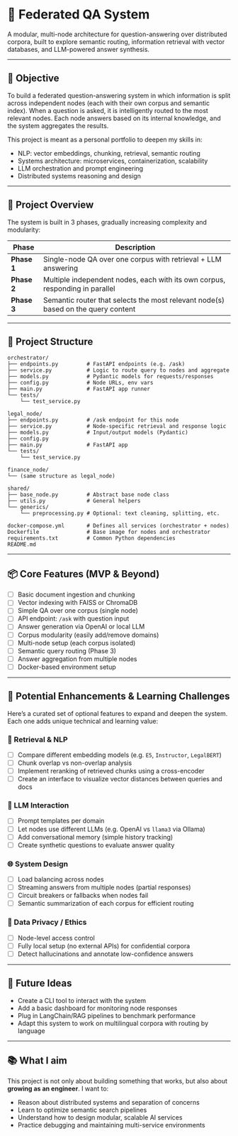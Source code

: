 # 🧠 Federated QA System

A modular, multi-node architecture for question-answering over distributed corpora, built to explore semantic routing, information retrieval with vector databases, and LLM-powered answer synthesis.

---

## 🚀 Objective

To build a federated question-answering system in which information is split across independent nodes (each with their own corpus and semantic index). When a question is asked, it is intelligently routed to the most relevant nodes. Each node answers based on its internal knowledge, and the system aggregates the results.

This project is meant as a personal portfolio to deepen my skills in:

- NLP: vector embeddings, chunking, retrieval, semantic routing
- Systems architecture: microservices, containerization, scalability
- LLM orchestration and prompt engineering
- Distributed systems reasoning and design

---

## 🧭 Project Overview

The system is built in 3 phases, gradually increasing complexity and modularity:

| Phase | Description |
|-------|-------------|
| **Phase 1** | Single-node QA over one corpus with retrieval + LLM answering |
| **Phase 2** | Multiple independent nodes, each with its own corpus, responding in parallel |
| **Phase 3** | Semantic router that selects the most relevant node(s) based on the query content |

---

## 📁 Project Structure
```
orchestrator/
├── endpoints.py         # FastAPI endpoints (e.g. /ask)
├── service.py           # Logic to route query to nodes and aggregate
├── models.py            # Pydantic models for requests/responses
├── config.py            # Node URLs, env vars
├── main.py              # FastAPI app runner
└── tests/
    └── test_service.py

legal_node/
├── endpoints.py         # /ask endpoint for this node
├── service.py           # Node-specific retrieval and response logic
├── models.py            # Input/output models (Pydantic)
├── config.py
├── main.py              # FastAPI app
└── tests/
    └── test_service.py

finance_node/
└── (same structure as legal_node)

shared/
├── base_node.py         # Abstract base node class
├── utils.py             # General helpers
└── generics/
    └── preprocessing.py # Optional: text cleaning, splitting, etc.

docker-compose.yml       # Defines all services (orchestrator + nodes)
Dockerfile               # Base image for nodes and orchestrator
requirements.txt         # Common Python dependencies
README.md
```

---

## 📦 Core Features (MVP & Beyond)

- [ ] Basic document ingestion and chunking
- [ ] Vector indexing with FAISS or ChromaDB
- [ ] Simple QA over one corpus (single node)
- [ ] API endpoint: `/ask` with question input
- [ ] Answer generation via OpenAI or local LLM
- [ ] Corpus modularity (easily add/remove domains)
- [ ] Multi-node setup (each corpus isolated)
- [ ] Semantic query routing (Phase 3)
- [ ] Answer aggregation from multiple nodes
- [ ] Docker-based environment setup

---

## 🔧 Potential Enhancements & Learning Challenges

Here’s a curated set of optional features to expand and deepen the system. Each one adds unique technical and learning value:

### 🧪 Retrieval & NLP
- [ ] Compare different embedding models (e.g. `E5`, `Instructor`, `LegalBERT`)
- [ ] Chunk overlap vs non-overlap analysis
- [ ] Implement reranking of retrieved chunks using a cross-encoder
- [ ] Create an interface to visualize vector distances between queries and docs

### 🧠 LLM Interaction
- [ ] Prompt templates per domain
- [ ] Let nodes use different LLMs (e.g. OpenAI vs `llama3` via Ollama)
- [ ] Add conversational memory (simple history tracking)
- [ ] Create synthetic questions to evaluate answer quality

### 🌐 System Design
- [ ] Load balancing across nodes
- [ ] Streaming answers from multiple nodes (partial responses)
- [ ] Circuit breakers or fallbacks when nodes fail
- [ ] Semantic summarization of each corpus for efficient routing

### 🔐 Data Privacy / Ethics
- [ ] Node-level access control
- [ ] Fully local setup (no external APIs) for confidential corpora
- [ ] Detect hallucinations and annotate low-confidence answers

---

## 🧩 Future Ideas

- Create a CLI tool to interact with the system
- Add a basic dashboard for monitoring node responses
- Plug in LangChain/RAG pipelines to benchmark performance
- Adapt this system to work on multilingual corpora with routing by language

---

## 📚 What I aim

This project is not only about building something that works, but also about **growing as an engineer**. I want to:

- Reason about distributed systems and separation of concerns
- Learn to optimize semantic search pipelines
- Understand how to design modular, scalable AI services
- Practice debugging and maintaining multi-service environments
